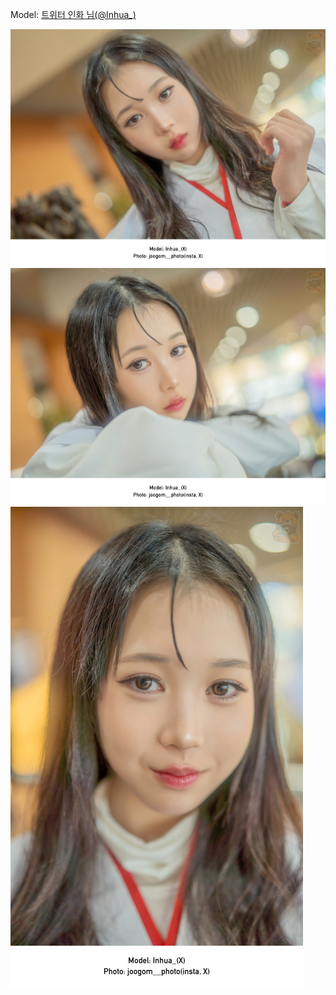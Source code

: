 ﻿---
dddd: 2023.12.17 서코
nickname: 인화
sns_type: x
sns_id: Inhua_
---

<a name="Inhua_"></a>
Model: <a href="https://x.com/Inhua_" target="_blank">트위터 인화 님(@Inhua_)</a>

![IMG1693.jpg](/assets/img/2023/12-17/IMG1693.jpg)
![IMG1694.jpg](/assets/img/2023/12-17/IMG1694.jpg)
![IMG1695.jpg](/assets/img/2023/12-17/IMG1695.jpg)